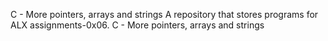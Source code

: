 C - More pointers, arrays and strings
A repository that stores programs for ALX assignments-0x06. C - More pointers, arrays and strings
